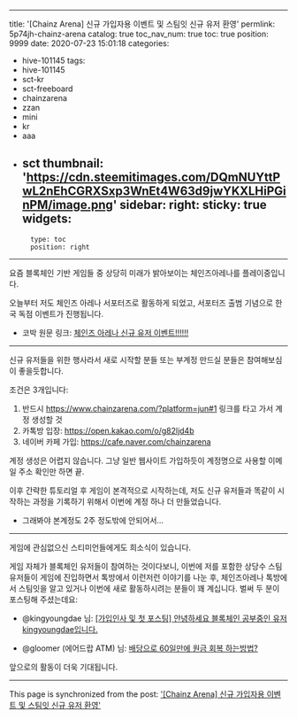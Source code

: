 
---
title: '[Chainz Arena] 신규 가입자용 이벤트 및 스팀잇 신규 유저 환영'
permlink: 5p74jh-chainz-arena
catalog: true
toc_nav_num: true
toc: true
position: 9999
date: 2020-07-23 15:01:18
categories:
- hive-101145
tags:
- hive-101145
- sct-kr
- sct-freeboard
- chainzarena
- zzan
- mini
- kr
- aaa
- sct
thumbnail: 'https://cdn.steemitimages.com/DQmNUYttPwL2nEhCGRXSxp3WnEt4W63d9jwYKXLHiPGinPM/image.png'
sidebar:
    right:
        sticky: true
widgets:
    -
        type: toc
        position: right
---


요즘 블록체인 기반 게임들 중 상당히 미래가 밝아보이는 체인즈아레나를 플레이중입니다.

오늘부터 저도 체인즈 아레나 서포터즈로 활동하게 되었고, 서포터즈 출범 기념으로 한국 독점 이벤트가 진행됩니다.

* 코박 원문 링크:  [체인즈 아레나 신규 유저 이벤트!!!!!!](https://cobak.co.kr/community/1/post/368560)

---

신규 유저들을 위한 행사라서 새로 시작할 분들 또는 부계정 만드실 분들은 참여해보심이 좋을듯합니다.

조건은 3개입니다:

1. 반드시 https://www.chainzarena.com/?platform=jun#1 링크를 타고 가서 계정 생성할 것
2. 카톡방 입장:  https://open.kakao.com/o/g82ljd4b
3. 네이버 카페 가입: https://cafe.naver.com/chainzarena

계정 생성은 어렵지 않습니다. 그냥 일반 웹사이트 가입하듯이 계정명으로 사용할 이메일 주소 확인만 하면 끝. 

이후 간략한 튜토리얼 후 게임이 본격적으로 시작하는데, 저도 신규 유저들과 똑같이 시작하는 과정을 기록하기 위해서 이번에 계정 하나 더 만들었습니다. 

* 그래봐야 본계정도 2주 정도밖에 안되어서...

---

게임에 관심없으신 스티미언들에게도 희소식이 있습니다.

게임 자체가 블록체인 유저들이 참여하는 것이다보니, 이번에 저를 포함한 상당수 스팀 유저들이 게임에 진입하면서 톡방에서 이런저런 이야기를 나눈 후,  체인즈아레나 톡방에서 스팀잇을 알고 있거나 이번에 새로 활동하시려는 분들이 꽤 계십니다. 벌써 두 분이 포스팅해 주셨는데요:

* @kingyoungdae 님: [[가입인사 및 첫 포스팅] 안녕하세요 블록체인 공부중인 유저 kingyoungdae입니다.](https://steemit.com/kr/@kingyoungdae/kingyoungdae)

* @gloomer (에어드랍 ATM) 님: [배당으로 60일만에 원금 회복 하는방법?](https://steemit.com/hive-101145/@gloomer/60)

앞으로의 활동이 더욱 기대됩니다.

- - -

This page is synchronized from the post: ['[Chainz Arena] 신규 가입자용 이벤트 및 스팀잇 신규 유저 환영'](https://steemit.com/@glory7/5p74jh-chainz-arena)

